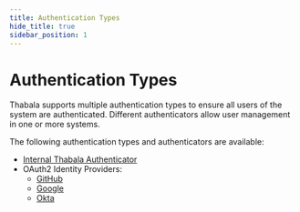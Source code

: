 ```yaml
---
title: Authentication Types
hide_title: true
sidebar_position: 1
---
```

# Authentication Types

Thabala supports multiple authentication types to ensure all users of the system are authenticated.
Different authenticators allow user management in one or more systems.

The following authentication types and authenticators are available:

- [Internal Thabala Authenticator](./internal-thabala-authenticator.md)
- OAuth2 Identity Providers:
  - [GitHub](./oauth2#github-as-oauth2-identity-provider)
  - [Google](./oauth2#google-as-oauth2-identity-provider)
  - [Okta](./oauth2#okta-as-oauth2-identity-provider)
